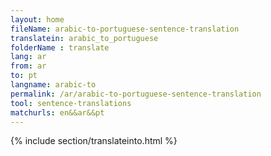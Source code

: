 ```yaml
---
layout: home
fileName: arabic-to-portuguese-sentence-translation
translatein: arabic_to_portuguese
folderName : translate
lang: ar
from: ar
to: pt
langname: arabic-to
permalink: /ar/arabic-to-portuguese-sentence-translation
tool: sentence-translations
matchurls: en&&ar&&pt
---
```

{% include section/translateinto.html %}
